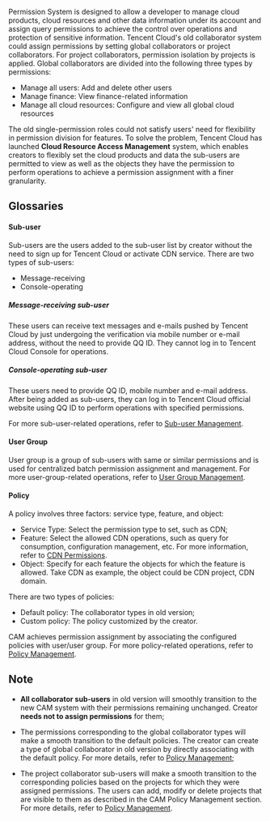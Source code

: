 Permission System is designed to allow a developer to manage cloud products, cloud resources and other data information under its account and assign query permissions to achieve the control over operations and protection of sensitive information. Tencent Cloud's old collaborator system could assign permissions by setting global collaborators or project collaborators. For project collaborators, permission isolation by projects is applied. Global collaborators are divided into the following three types by permissions:

+ Manage all users: Add and delete other users
+ Manage finance: View finance-related information
+ Manage all cloud resources: Configure and view all global cloud resources

The old single-permission roles could not satisfy users' need for flexibility in permission division for features. To solve the problem, Tencent Cloud has launched **Cloud Resource Access Management** system, which enables creators to flexibly set the cloud products and data the sub-users are permitted to view as well as the objects they have the permission to perform operations to achieve a permission assignment with a finer granularity.

## Glossaries

#### Sub-user

Sub-users are the users added to the sub-user list by creator without the need to sign up for Tencent Cloud or activate CDN service. There are two types of sub-users:

+ Message-receiving 
+ Console-operating

##### Message-receiving sub-user

These users can receive text messages and e-mails pushed by Tencent Cloud by just undergoing the verification via mobile number or e-mail address, without the need to provide QQ ID. They cannot log in to Tencent Cloud Console for operations. 

##### Console-operating sub-user

These users need to provide QQ ID, mobile number and e-mail address. After being added as sub-users, they can log in to Tencent Cloud official website using QQ ID to perform operations with specified permissions.

For more sub-user-related operations, refer to [Sub-user Management](https://cloud.tencent.com/doc/product/228/6691).

#### User Group

User group is a group of sub-users with same or similar permissions and is used for centralized batch permission assignment and management. For more user-group-related operations, refer to [User Group Management](https://cloud.tencent.com/doc/product/228/6692).

#### Policy

A policy involves three factors: service type, feature, and object:

+ Service Type: Select the permission type to set, such as CDN;
+ Feature: Select the allowed CDN operations, such as query for consumption, configuration management, etc. For more information, refer to [CDN Permissions](https://cloud.tencent.com/doc/product/228/6689).
+ Object: Specify for each feature the objects for which the feature is allowed. Take CDN as example, the object could be CDN project, CDN domain.

There are two types of policies:

+ Default policy: The collaborator types in old version;
+ Custom policy: The policy customized by the creator.

CAM achieves permission assignment by associating the configured policies with user/user group. For more policy-related operations, refer to [Policy Management](https://cloud.tencent.com/doc/product/228/6690).



## Note



+ **All collaborator sub-users** in old version will smoothly transition to the new CAM system with their permissions remaining unchanged. Creator **needs not to assign permissions** for them;

+ The permissions corresponding to the global collaborator types will make a smooth transition to the default policies. The creator can create a type of global collaborator in old version by directly associating with the default policy. For more details, refer to [Policy Management](https://cloud.tencent.com/doc/product/228/6690);

+ The project collaborator sub-users will make a smooth transition to the corresponding policies based on the projects for which they were assigned permissions. The users can add, modify or delete projects that are visible to them as described in the CAM Policy Management section. For more details, refer to [Policy Management](https://cloud.tencent.com/doc/product/228/6690).



